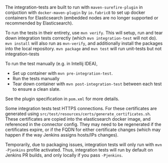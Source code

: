 The integration-tests are built to run with `maven-surefire-plugin` in conjuction with 
`docker-maven-plugin` by `io.fabric8` to set up docker containers for Elasticsearch 
(embedded nodes are no longer supported or recommended by Elasticsearch).

To run the tests in their entirety, use `mvn verify`. This will setup, run and tear
down integration tests correctly (which `mvn integration-test` will not do). `mvn install` will
also run as `mvn-verify`, and additionally install the packages into the local repository.
`mvn package` and `mvn test` will run unit-tests but not integration-tests

To run the test manually (e.g. in Intellij IDEA),
* Set up container with `mvn pre-integration-test`.
* Run the tests manually
* Tear down container with `mvn post-integration-test` between each test to ensure a clean slate.

See the plugin specification in `pom.xml` for more details.

Some integration tests test HTTPS connections. For these certificates are generated
using `src/test/resources/certs/generate_certificates.sh`. These certificates are copied
into the elasticsearch docker image, and referenced in the connector config. They may need
to be regenerated if the certificates expire, or if the FQDN for either certificate changes 
(which may happen if the way Jenkins assigns hosts/IPs changes).

Temporarily, due to packaging issues, integration tests will only run with `mvn -Pjenkins` profile
activated. Thus, integration tests will run by default on Jenkins PR builds, and only locally
if you pass `-Pjenkins`.
